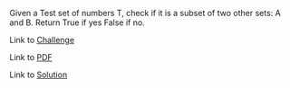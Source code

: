 Given a Test set of numbers T,
check if it is a subset of two other sets: A and B.
Return True if yes False if no.

Link to [Challenge](https://www.hackerrank.com/challenges/py-check-subset/problem)

Link to [PDF](check-subset.pdf)

Link to [Solution](./subset.py)
